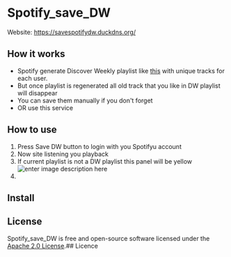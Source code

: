 # Spotify_save_DW
Website: https://savespotifydw.duckdns.org/

## How it works
 - Spotify generate Discover Weekly playlist like [this](https://open.spotify.com/playlist/37i9dQZEVXcWlsrx2rT0bU?si=2f332d0c91bb4362) with unique tracks for each user.
 - But once playlist is regenerated all old track that you like in DW playlist will disappear
 - You can save them manually if you don't forget
 - OR use this service

## How to use
1. Press Save DW button to login with you Spotifyu account
2. Now site listening you playback 
3. If current playlist is not a DW playlist this panel will be yellow 
![enter image description here](https://user-images.githubusercontent.com/54314123/178078452-f82753d4-a958-430f-93cf-7eb075ae661e.png)
1. 
## Install

License
---
Spotify_save_DW is free and open-source software licensed under the [Apache 2.0 License](https://github.com/create-go-app/cli/blob/master/LICENSE).## Licence
<!--stackedit_data:
eyJoaXN0b3J5IjpbLTE0ODY2MTU5MSwxMDY4OTgwNTIwLC04OT
kxMTAwMzMsOTUwMzQ4NzE2LC0xMzMyOTc5MTgyXX0=
-->